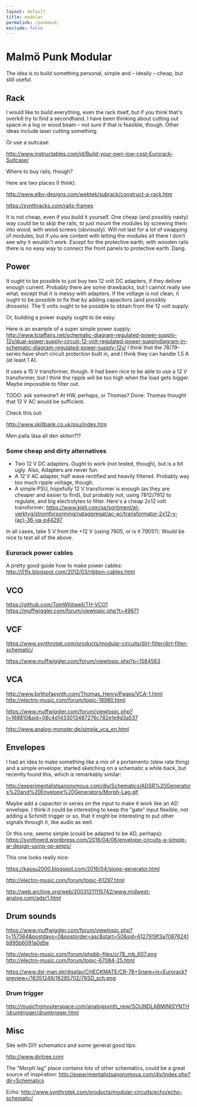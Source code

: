 ```yaml
---
layout: default
title: modular
permalink: /punkmod/
exclude: false
---
```


# Malmö Punk Modular

The idea is to build something personal, simple and – ideally – cheap, but still useful. 

## Rack
I would like to build everything, even the rack itself, but if you think that's overkill try to find a secondhand.
I have been thinking about cutting out space in a log or wood beam – not sure if that is feasible, though.
Other ideas include laser cutting something. 

Or use a suitcase:

<http://www.instructables.com/id/Build-your-own-low-cost-Eurorack-Suitcase/>

Where to buy rails, though?

Here are two places (I think): 

<http://www.elby-designs.com/webtek/subrack/construct-a-rack.htm>

<https://synthracks.com/rails-frames>

It is not cheap, even if you build it yourself. One cheap (and possibly nasty) way could be to skip the rails, to just mount the modules by screwing them into wood, with wood screws (obviously). Will not last for a lot of swapping of modules, but if you are content with letting the modules sit there I don't see why it wouldn't work. *Except* for the protective earth; with wooden rails there is no easy way to connect the front panels to protective earth. Dang.


## Power
It ought to be possible to just buy two 12 volt DC adapters, if they deliver enough current. Probably there are some drawbacks, but I cannot really see what, except that it is messy with adapters. 
If the voltage is not clean, it ought to be possible to fix that by adding capacitors (and possibly drossels). 
The 5 volts ought to be possible to obtain from the 12 volt supply.

Or, building a power supply ought to be easy. 

Here is an example of a super simple power supply:
http://www.tciaffairs.net/schematic-diagram-regulated-power-supply-12v/dual-power-supply-circuit-12-volt-regulated-power-supplydiagram-in-schematic-diagram-regulated-power-supply-12v/
I think that the 78/79-series have short circuit protection built in, and I think they can handle 1.5 A (at least 1 A). 

It uses a 15 V transformer, though. It had been nice to be able to use a 12 V transformer, but I think the ripple will be too high when the load gets bigger. Maybe impossible to filter out. 

TODO: ask someone? At HW, perhaps, or Thomas? 
Done: Thomas thought that 12 V AC would be sufficient.

Check this out:

http://www.skillbank.co.uk/psu/index.htm

Men palla läsa all den skiten?!?

### Some cheap and dirty alternatives

- Two 12 V DC adapters. Ought to work (not tested, though), but is a bit ugly. Also, Adapters are never fun.
- A 12 V AC adapter, half wave rectified and heavily filtered. Probably way too much ripple voltage, though.
- A simple PSU, hopefully 12 V transformer is enough (as they are cheaper and easier to find), but probably not, using 7812/7912 to regulate, and big electrolytes to filter. Here's a cheap 2x12 volt transformer: https://www.kjell.com/se/sortiment/el-verktyg/stromforsorjning/nataggregat/ac-ac/transformator-2x12-v-(ac)-36-va-p44297

In all cases, take 5 V from the +12 V (using 7805, or is it 7905?).
Would be nice to test all of the above.

### Eurorack power cables

A pretty good guide how to make power cables: 
<http://01fx.blogspot.com/2012/03/ribbon-cables.html>


## VCO

https://github.com/TomWhitwell/TH-VCO1
https://muffwiggler.com/forum/viewtopic.php?t=49671



## VCF

https://www.synthrotek.com/products/modular-circuits/dirt-filter/dirt-filter-schematic/

https://www.muffwiggler.com/forum/viewtopic.php?p=1564563



## VCA

http://www.birthofasynth.com/Thomas_Henry/Pages/VCA-1.html
http://electro-music.com/forum/topic-18980.html

https://www.muffwiggler.com/forum/viewtopic.php?t=168810&sid=08c4d1433013487276c782e1e9d3a537

http://www.analog-monster.de/simple_vca_en.html



## Envelopes



I had an idea to make something like a mix of a portamento (slew rate thing) and a simple envelope; started sketching on a schematic a while back, but recently found this, which is remarkably similar: 

<http://experimentalistsanonymous.com/diy/Schematics/ADSR%20Generators%20and%20Envelope%20Generators/Morph-Lag.gif>

Maybe add a capacitor in series on the input to make it work like an AD envelope. I think it could be interesting to keep the "gate" input flexible, not adding a Schmitt trigger or so, that it might be interesting to put other signals through it, like audio as well. 


Or this one, seems simple (could be adapted to be AD, perhaps):
https://synthnerd.wordpress.com/2016/04/06/envelope-circuits-a-simple-ar-design-using-op-amps/



This one looks really nice:

https://kassu2000.blogspot.com/2016/04/slope-generator.html


http://electro-music.com/forum/topic-61297.html




http://web.archive.org/web/20031211115742/www.midwest-analog.com/adsr1.html



## Drum sounds

https://www.muffwiggler.com/forum/viewtopic.php?t=157564&postdays=0&postorder=asc&start=50&sid=6127919f3a70876241b995b6091a0d5e


http://electro-music.com/forum/phpbb-files/cr78_mb_607.png
http://electro-music.com/forum/topic-67084-25.html

https://www.dsl-man.de/display/CHECKMATE/CR-78+Snare+in+Eurorack?preview=/16351249/16285702/78SD_sch.png



### Drum trigger

http://musicfromouterspace.com/analogsynth_new/SOUNDLABMINISYNTH/drumtrigger/drumtrigger.html




## Misc

Site with DIY schematics and some general good tips: 

<http://www.dintree.com>


The "Morph lag" place contains lots of other schematics, could be a great source of inspiration:
<http://experimentalistsanonymous.com/diy/index.php?dir=Schematics>


Echo: http://www.synthrotek.com/products/modular-circuits/echo/echo-schematic/
